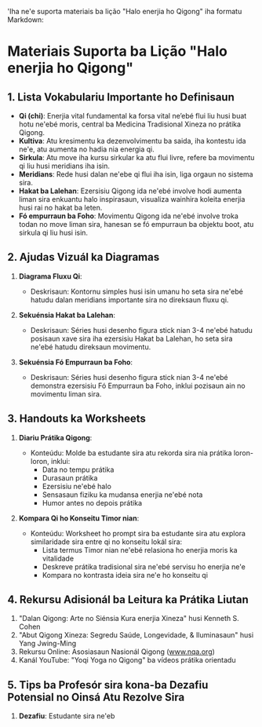 'Iha ne'e suporta materiais ba lição "Halo enerjia ho Qigong" iha formatu Markdown:

# Materiais Suporta ba Lição "Halo enerjia ho Qigong"

## 1. Lista Vokabulariu Importante ho Definisaun

- **Qi (chi)**: Enerjia vital fundamental ka forsa vital ne’ebé flui liu husi buat hotu ne'ebé moris, central ba Medicina Tradisional Xineza no prátika Qigong.
- **Kultiva**: Atu kresimentu ka dezenvolvimentu ba saida, iha kontestu ida ne'e, atu aumenta no hadia nia energia qi.
- **Sirkula**: Atu move iha kursu sirkular ka atu flui livre, refere ba movimentu qi liu husi meridians iha isin.
- **Meridians**: Rede husi dalan ne'ebe qi flui iha isin, liga orgaun no sistema sira.
- **Hakat ba Lalehan**: Ezersisiu Qigong ida ne'ebé involve hodi aumenta liman sira enkuantu halo inspirasaun, visualiza wainhira koleita enerjia husi rai no hakat ba leten.
- **Fó empurraun ba Foho**: Movimentu Qigong ida ne'ebé involve troka todan no move liman sira, hanesan se fó empurraun ba objektu boot, atu sirkula qi liu husi isin.

## 2. Ajudas Vizuál ka Diagramas

1. **Diagrama Fluxu Qi**:
   - Deskrisaun: Kontornu simples husi isin umanu ho seta sira ne'ebé hatudu dalan meridians importante sira no direksaun fluxu qi.

2. **Sekuénsia Hakat ba Lalehan**:
   - Deskrisaun: Séries husi desenho figura stick nian 3-4 ne'ebé hatudu posisaun xave sira iha ezersisiu Hakat ba Lalehan, ho seta sira ne'ebé hatudu direksaun movimentu.

3. **Sekuénsia Fó Empurraun ba Foho**:
   - Deskrisaun: Séries husi desenho figura stick nian 3-4 ne'ebé demonstra ezersisiu Fó Empurraun ba Foho, inklui pozisaun ain no movimentu liman sira.

## 3. Handouts ka Worksheets

1. **Diariu Prátika Qigong**:
   - Konteúdu: Molde ba estudante sira atu rekorda sira nia prátika loron-loron, inklui:
     - Data no tempu prátika
     - Durasaun prátika
     - Ezersisiu ne'ebé halo
     - Sensasaun fiziku ka mudansa enerjia ne'ebé nota
     - Humor antes no depois prátika

2. **Kompara Qi ho Konseitu Timor nian**:
   - Konteúdu: Worksheet ho prompt sira ba estudante sira atu explora similaridade sira entre qi no konseitu lokál sira:
     - Lista termus Timor nian ne'ebé relasiona ho enerjia moris ka vitalidade
     - Deskreve prátika tradisional sira ne'ebé servisu ho enerjia ne'e
     - Kompara no kontrasta ideia sira ne'e ho konseitu qi

## 4. Rekursu Adisionál ba Leitura ka Prátika Liutan

1. "Dalan Qigong: Arte no Siénsia Kura enerjia Xineza" husi Kenneth S. Cohen
2. "Abut Qigong Xineza: Segredu Saúde, Longevidade, & Iluminasaun" husi Yang Jwing-Ming
3. Rekursu Online: Asosiasaun Nasionál Qigong (www.nqa.org)
4. Kanál YouTube: "Yoqi Yoga no Qigong" ba vídeos prátika orientadu

## 5. Tips ba Profesór sira kona-ba Dezafiu Potensial no Oinsá Atu Rezolve Sira

1. **Dezafiu**: Estudante sira ne'eb